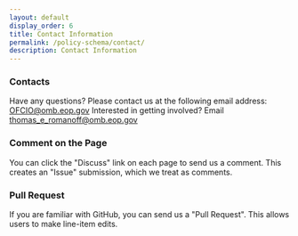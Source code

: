 ```yaml
---
layout: default
display_order: 6
title: Contact Information
permalink: /policy-schema/contact/
description: Contact Information
---
```


### Contacts
Have any questions? Please contact us at the following email address:
OFCIO@omb.eop.gov
Interested in getting involved?  Email thomas_e_romanoff@omb.eop.gov
### Comment on the Page
You can click the "Discuss" link on each page to send us a comment. This creates an "Issue" submission, which we treat as comments.
### Pull Request
If you are familiar with GitHub, you can send us a "Pull Request". This allows users to make line-item edits.
